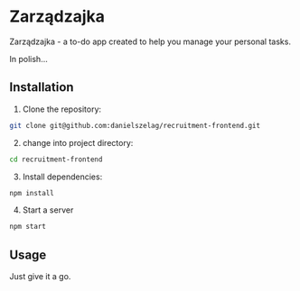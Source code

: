 # Zarządzajka

Zarządzajka - a to-do app created to help you manage your personal tasks.

In polish...

## Installation

1. Clone the repository:

```bash
git clone git@github.com:danielszelag/recruitment-frontend.git
```

2. change into project directory:

```bash
cd recruitment-frontend
```

3. Install dependencies:

```bash
npm install
```

4. Start a server

```bash
npm start
```

## Usage

Just give it a go.

